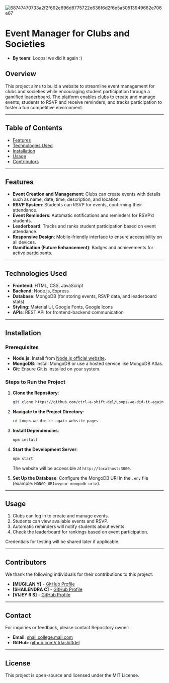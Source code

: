![68747470733a2f2f692e696d6775722e636f6d2f6e5a50513949662e706e67](https://github.com/user-attachments/assets/6024983b-1d71-4d06-9ff7-9316f09994ab)


# Event Manager for Clubs and Societies

- **By team**: Loops! we did it again :)

## Overview

This project aims to build a website to streamline event management for clubs and societies while encouraging student participation through a gamified leaderboard. The platform enables clubs to create and manage events, students to RSVP and receive reminders, and tracks participation to foster a fun competitive environment.

---

## Table of Contents

- [Features](#features)
- [Technologies Used](#technologies-used)
- [Installation](#installation)
- [Usage](#usage)
- [Contributors](#contributors)

---

## Features

- **Event Creation and Management**: Clubs can create events with details such as name, date, time, description, and location.
- **RSVP System**: Students can RSVP for events, confirming their attendance.
- **Event Reminders**: Automatic notifications and reminders for RSVP’d students.
- **Leaderboard**: Tracks and ranks student participation based on event attendance.
- **Responsive Design**: Mobile-friendly interface to ensure accessibility on all devices.
- **Gamification (Future Enhancement)**: Badges and achievements for active participants.

---

## Technologies Used

- **Frontend**: HTML, CSS, JavaScript
- **Backend**: Node.js, Express
- **Database**: MongoDB (for storing events, RSVP data, and leaderboard stats)
- **Styling**: Material UI, Google Fonts, Google Icons
- **APIs**: REST API for frontend-backend communication

---

## Installation

### Prerequisites

- **Node.js**: Install from [Node.js official website](https://nodejs.org).
- **MongoDB**: Install MongoDB or use a hosted service like MongoDB Atlas.
- **Git**: Ensure Git is installed on your system.

### Steps to Run the Project

1. **Clone the Repository**:
   ```bash
   git clone https://github.com/ctrl-a-shift-del/Loops-we-did-it-again-website-pages.git
   ```

2. **Navigate to the Project Directory**:
   ```bash
   cd Loops-we-did-it-again-website-pages
   ```

3. **Install Dependencies**:
   ```bash
   npm install
   ```

4. **Start the Development Server**:
   ```bash
   npm start
   ```
   The website will be accessible at `http://localhost:3000`.

5. **Set Up the Database**:
   Configure the MongoDB URI in the `.env` file (example: `MONGO_URI=<your-mongodb-uri>`).

---

## Usage

1. Clubs can log in to create and manage events.
2. Students can view available events and RSVP.
3. Automatic reminders will notify students about events.
4. Check the leaderboard for rankings based on event participation.

Credentials for testing will be shared later if applicable.

---



## Contributors

We thank the following individuals for their contributions to this project:

- **[MUGILAN Y]** - [GitHub Profile](https://github.com/Mugilan1309)
- **[SHAILENDRA C]** - [GitHub Profile](https://github.com/ctrl-a-shift-del)
- **[VIJEY R S]** - [GitHub Profile](https://github.com/Vijey005)

---

## Contact

For inquiries or feedback, please contact Repository owner:

- **Email**: [shail.college.mail.com](mailto:shail.college.mail@google.com)
- **GitHub**: [github.com/ctrlashiftdel](https://github.com/ctrl-a-shift-del)

---

## License

This project is open-source and licensed under the MIT License.
